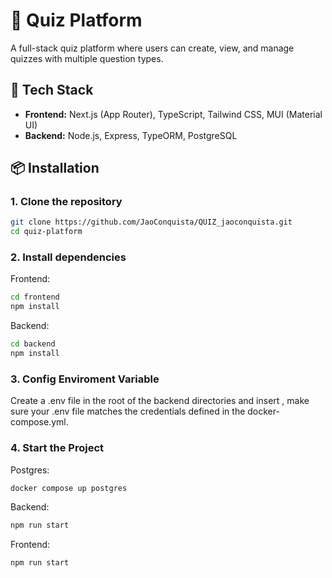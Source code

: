 # 🧠 Quiz Platform

A full-stack quiz platform where users can create, view, and manage quizzes with multiple question types.

## 🚀 Tech Stack

- **Frontend:** Next.js (App Router), TypeScript, Tailwind CSS, MUI (Material UI)
- **Backend:** Node.js, Express, TypeORM, PostgreSQL

## 📦 Installation

### 1. Clone the repository

```bash
git clone https://github.com/JaoConquista/QUIZ_jaoconquista.git
cd quiz-platform

```

### 2. Install dependencies

Frontend:

```bash
cd frontend
npm install
```

Backend:

```bash
cd backend
npm install
```

### 3. Config Enviroment Variable

Create a .env file in the root of the backend directories and insert , make sure your .env file matches the credentials defined in the docker-compose.yml.

### 4. Start the Project

Postgres:

```bash
docker compose up postgres
```

Backend:

```bash
npm run start
```

Frontend:

```bash
npm run start
```
